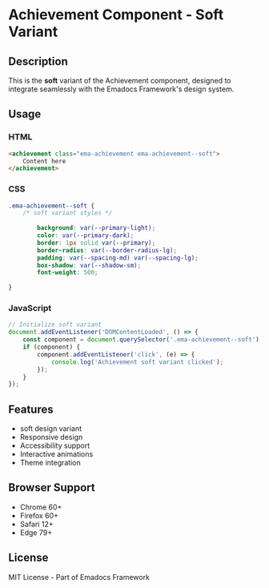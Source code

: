 # Achievement Component - Soft Variant

## Description
This is the **soft** variant of the Achievement component, designed to integrate seamlessly with the Emadocs Framework's design system.

## Usage

### HTML
```html
<achievement class="ema-achievement ema-achievement--soft">
    Content here
</achievement>
```

### CSS
```css
.ema-achievement--soft {
    /* soft variant styles */
    
        background: var(--primary-light);
        color: var(--primary-dark);
        border: 1px solid var(--primary);
        border-radius: var(--border-radius-lg);
        padding: var(--spacing-md) var(--spacing-lg);
        box-shadow: var(--shadow-sm);
        font-weight: 500;
    
}
```

### JavaScript
```javascript
// Initialize soft variant
document.addEventListener('DOMContentLoaded', () => {
    const component = document.querySelector('.ema-achievement--soft');
    if (component) {
        component.addEventListener('click', (e) => {
            console.log('Achievement soft variant clicked');
        });
    }
});
```

## Features
- soft design variant
- Responsive design
- Accessibility support
- Interactive animations
- Theme integration

## Browser Support
- Chrome 60+
- Firefox 60+
- Safari 12+
- Edge 79+

## License
MIT License - Part of Emadocs Framework
